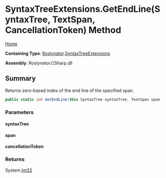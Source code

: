 # SyntaxTreeExtensions\.GetEndLine\(SyntaxTree, TextSpan, CancellationToken\) Method <a name="_Top"></a>

[Home](../../../README.md)

**Containing Type**: [Roslynator](../../README.md#_Top)\.[SyntaxTreeExtensions](../README.md#_Top)

**Assembly**: Roslynator\.CSharp\.dll

## Summary

Returns zero\-based index of the end line of the specified span\.

```csharp
public static int GetEndLine(this SyntaxTree syntaxTree, TextSpan span, CancellationToken cancellationToken = default(CancellationToken))
```

### Parameters

#### syntaxTree

#### span

#### cancellationToken

### Returns

System\.[Int32](https://docs.microsoft.com/en-us/dotnet/api/system.int32)


